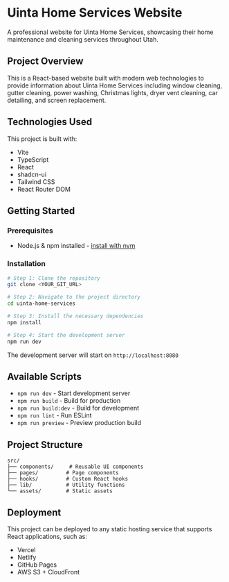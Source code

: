 # Uinta Home Services Website

A professional website for Uinta Home Services, showcasing their home maintenance and cleaning services throughout Utah.

## Project Overview

This is a React-based website built with modern web technologies to provide information about Uinta Home Services including window cleaning, gutter cleaning, power washing, Christmas lights, dryer vent cleaning, car detailing, and screen replacement.

## Technologies Used

This project is built with:

- Vite
- TypeScript
- React
- shadcn-ui
- Tailwind CSS
- React Router DOM

## Getting Started

### Prerequisites

- Node.js & npm installed - [install with nvm](https://github.com/nvm-sh/nvm#installing-and-updating)

### Installation

```sh
# Step 1: Clone the repository
git clone <YOUR_GIT_URL>

# Step 2: Navigate to the project directory
cd uinta-home-services

# Step 3: Install the necessary dependencies
npm install

# Step 4: Start the development server
npm run dev
```

The development server will start on `http://localhost:8080`

## Available Scripts

- `npm run dev` - Start development server
- `npm run build` - Build for production
- `npm run build:dev` - Build for development
- `npm run lint` - Run ESLint
- `npm run preview` - Preview production build

## Project Structure

```
src/
├── components/     # Reusable UI components
├── pages/         # Page components
├── hooks/         # Custom React hooks
├── lib/           # Utility functions
└── assets/        # Static assets
```

## Deployment

This project can be deployed to any static hosting service that supports React applications, such as:

- Vercel
- Netlify
- GitHub Pages
- AWS S3 + CloudFront
